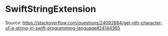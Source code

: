 # SwiftStringExtension

Source: https://stackoverflow.com/questions/24092884/get-nth-character-of-a-string-in-swift-programming-language#24144365
